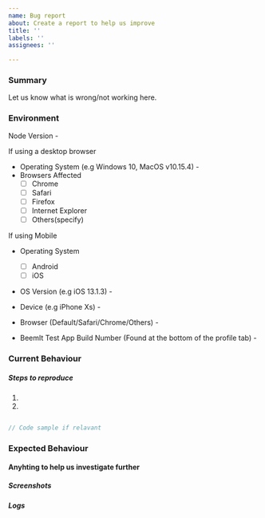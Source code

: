 ```yaml
---
name: Bug report
about: Create a report to help us improve
title: ''
labels: ''
assignees: ''

---
```


### Summary 

Let us know what is wrong/not working here. 


### Environment 

Node Version - 

If using a desktop browser

- Operating System (e.g Windows 10, MacOS v10.15.4) - 
- Browsers Affected 
  - [ ] Chrome
  - [ ] Safari
  - [ ] Firefox
  - [ ] Internet Explorer
  - [ ] Others(specify)

If using Mobile 

- Operating System
  - [ ] Android
  - [ ] iOS

- OS Version (e.g iOS 13.1.3) -
- Device (e.g iPhone Xs) - 

- Browser (Default/Safari/Chrome/Others) - 
- BeemIt Test App Build Number (Found at the bottom of the profile tab) - 

### Current Behaviour



##### Steps to reproduce 

1. 

2. 

```javascript

// Code sample if relavant
```



### Expected Behaviour 





#### Anyhting to help us investigate further 

##### Screenshots 

##### Logs

